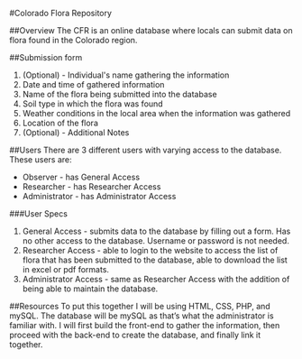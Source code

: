 #Colorado Flora Repository

##Overview
The CFR is an online database where locals can submit data on flora found in the Colorado region.

##Submission form

1. (Optional) - Individual's name gathering the information
2. Date and time of gathered information
3. Name of the flora being submitted into the database
4. Soil type in which the flora was found
5. Weather conditions in the local area when the information was gathered
6. Location of the flora
7. (Optional) - Additional Notes

##Users
There are 3 different users with varying access to the database. These users are:

* Observer - has General Access
* Researcher - has Researcher Access
* Administrator - has Administrator Access

###User Specs

1. General Access - submits data to the database by filling out a form. Has no other access to the database. Username or password is not needed.
2. Researcher Access - able to login to the website to access the list of flora that has been submitted to the database, able to download the list in excel or pdf formats.
3. Administrator Access - same as Researcher Access with the addition of being able to maintain the database.

##Resources
To put this together I will be using HTML, CSS, PHP, and mySQL. The database will be mySQL as that’s what the administrator is familiar with. I will first build the front-end to gather the information, then proceed with the back-end to create the database, and finally link it together.
